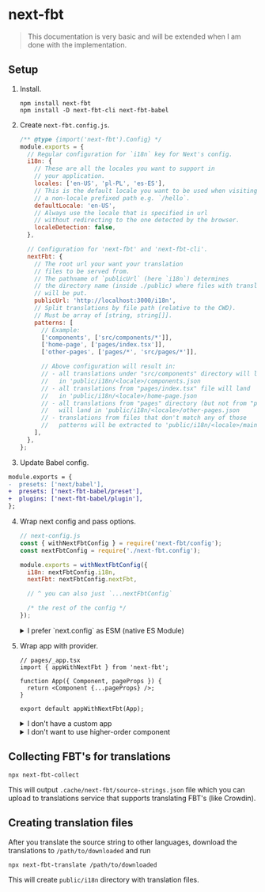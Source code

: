 # next-fbt

> This documentation is very basic and will be extended when I am done with the implementation.

## Setup

1. Install.

   ```shell
   npm install next-fbt
   npm install -D next-fbt-cli next-fbt-babel
   ```

2. Create `next-fbt.config.js`.

   ```js
   /** @type {import('next-fbt').Config} */
   module.exports = {
     // Regular configuration for `i18n` key for Next's config.
     i18n: {
       // These are all the locales you want to support in
       // your application.
       locales: ['en-US', 'pl-PL', 'es-ES'],
       // This is the default locale you want to be used when visiting
       // a non-locale prefixed path e.g. `/hello`.
       defaultLocale: 'en-US',
       // Always use the locale that is specified in url
       // without redirecting to the one detected by the browser.
       localeDetection: false,
     },

     // Configuration for 'next-fbt' and 'next-fbt-cli'.
     nextFbt: {
       // The root url your want your translation
       // files to be served from.
       // The pathname of `publicUrl` (here `i18n`) determines
       // the directory name (inside ./public) where files with translations
       // will be put.
       publicUrl: 'http://localhost:3000/i18n',
       // Split translations by file path (relative to the CWD).
       // Must be array of [string, string[]].
       patterns: [
         // Example:
         ['components', ['src/components/*']],
         ['home-page', ['pages/index.tsx']],
         ['other-pages', ['pages/*', 'src/pages/*']],

         // Above configuration will result in:
         // - all translations under "src/components" directory will land
         //   in 'public/i18n/<locale>/components.json
         // - all translations from "pages/index.tsx" file will land
         //   in 'public/i18n/<locale>/home-page.json
         // - all translations from "pages" directory (but not from "pages/index.tsx" file)
         //   will land in 'public/i18n/<locale>/other-pages.json
         // - translations from files that don't match any of those
         //   patterns will be extracted to 'public/i18n/<locale>/main.json'
       ],
     },
   };
   ```

3. Update Babel config.

```diff
module.exports = {
-  presets: ['next/babel'],
+  presets: ['next-fbt-babel/preset'],
+  plugins: ['next-fbt-babel/plugin'],
};
```

4. Wrap next config and pass options.

   ```js
   // next-config.js
   const { withNextFbtConfig } = require('next-fbt/config');
   const nextFbtConfig = require('./next-fbt.config');

   module.exports = withNextFbtConfig({
     i18n: nextFbtConfig.i18n,
     nextFbt: nextFbtConfig.nextFbt,

     // ^ you can also just `...nextFbtConfig`

     /* the rest of the config */
   });
   ```

   <details>
    <summary>I prefer `next.config` as ESM (native ES Module)</summary>

   > `next-fbt.config` still has to be a CommonJS

   ```tsx
   // next-config.mjs
   import { withNextFbtConfig } from 'next-fbt/config';
   import nextFbtConfig from './next-fbt.config.js';

   export default withNextFbtConfig({
     i18n: nextFbtConfig.i18n,
     nextFbt: nextFbtConfig.nextFbt,

     /* the rest of the config */
   });
   ```

   </details>

5. Wrap app with provider.

   ```tsx
   // pages/_app.tsx
   import { appWithNextFbt } from 'next-fbt';

   function App({ Component, pageProps }) {
     return <Component {...pageProps} />;
   }

   export default appWithNextFbt(App);
   ```

   <details>
    <summary>I don't have a custom app</summary>

   ```tsx
   // pages/_app.tsx
   import NextApp from 'next/app';

   export default appWithNextFbt(NextApp);
   ```

   </details>

   <details>
    <summary>I don't want to use higher-order component</summary>

   ```tsx
   // pages/_app.tsx
   import { NextFbtProvider } from 'next-fbt';

   function App({ Component, pageProps }) {
     // This is basically the same what `appWithNextFbt` does.
     return (
       <NextFbtProvider __NEXT_FBT_PROPS__={pageProps.__NEXT_FBT_PROPS__}>
         <Component {...pageProps} />
       </NextFbtProvider>
     );
   }

   export default App;
   ```

   </details>

## Collecting FBT's for translations

```shell
npx next-fbt-collect
```

This will output `.cache/next-fbt/source-strings.json` file which you can upload to translations service that supports translating FBT's (like Crowdin).

## Creating translation files

After you translate the source string to other languages, download the translations to `/path/to/downloaded` and run

```shell
npx next-fbt-translate /path/to/downloaded
```

This will create `public/i18n` directory with translation files.
